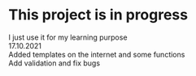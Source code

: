 # This project is in progress

I just use it for my learning purpose  
17.10.2021  
Added templates on the internet and some functions  
Add validation and fix bugs
